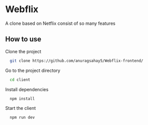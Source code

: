 # Webflix

A clone based on Netflix consist of so many features 


## How to use

Clone the project

```bash
  git clone https://github.com/anuragsahay5/Webflix-frontend/
```

Go to the project directory

```bash
  cd client
```

Install dependencies

```bash
  npm install
```

Start the client

```bash
  npm run dev
```
